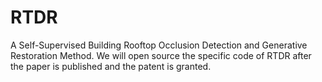# RTDR
A Self-Supervised Building Rooftop Occlusion Detection and Generative Restoration Method.
We will open source the specific code of RTDR after the paper is published and the patent is granted. 

